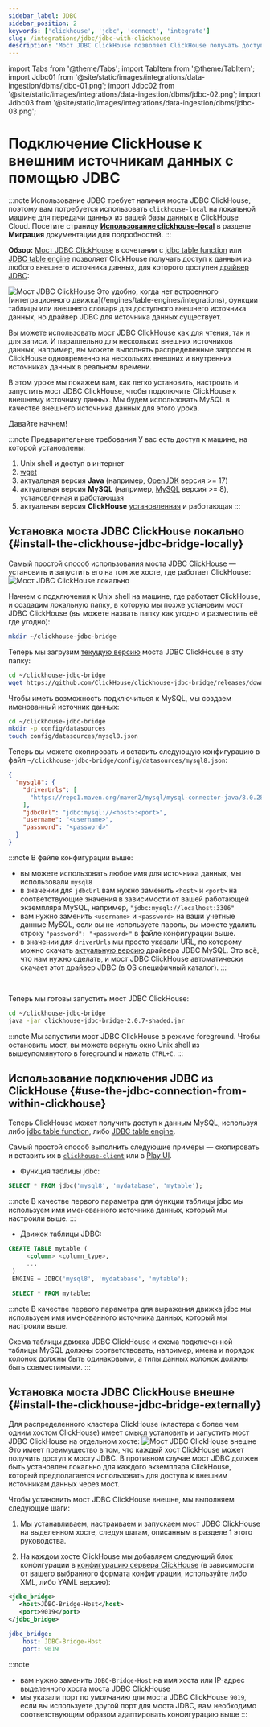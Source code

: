 ```yaml
---
sidebar_label: JDBC
sidebar_position: 2
keywords: ['clickhouse', 'jdbc', 'connect', 'integrate']
slug: /integrations/jdbc/jdbc-with-clickhouse
description: 'Мост JDBC ClickHouse позволяет ClickHouse получать доступ к данным из любого внешнего источника данных, для которого доступен драйвер JDBC'
---
```


import Tabs from '@theme/Tabs';
import TabItem from '@theme/TabItem';
import Jdbc01 from '@site/static/images/integrations/data-ingestion/dbms/jdbc-01.png';
import Jdbc02 from '@site/static/images/integrations/data-ingestion/dbms/jdbc-02.png';
import Jdbc03 from '@site/static/images/integrations/data-ingestion/dbms/jdbc-03.png';


# Подключение ClickHouse к внешним источникам данных с помощью JDBC

:::note
Использование JDBC требует наличия моста JDBC ClickHouse, поэтому вам потребуется использовать `clickhouse-local` на локальной машине для передачи данных из вашей базы данных в ClickHouse Cloud. Посетите страницу [**Использование clickhouse-local**](/integrations/migration/clickhouse-local-etl.md#example-2-migrating-from-mysql-to-clickhouse-cloud-with-the-jdbc-bridge) в разделе **Миграция** документации для подробностей.
:::

**Обзор:** <a href="https://github.com/ClickHouse/clickhouse-jdbc-bridge" target="_blank">Мост JDBC ClickHouse</a> в сочетании с [jdbc table function](/sql-reference/table-functions/jdbc.md) или [JDBC table engine](/engines/table-engines/integrations/jdbc.md) позволяет ClickHouse получать доступ к данным из любого внешнего источника данных, для которого доступен <a href="https://en.wikipedia.org/wiki/JDBC_driver" target="_blank">драйвер JDBC</a>:

<img src={Jdbc01} class="image" alt="Мост JDBC ClickHouse"/>
Это удобно, когда нет встроенного [интеграционного движка](/engines/table-engines/integrations), функции таблицы или внешнего словаря для доступного внешнего источника данных, но драйвер JDBC для источника данных существует.

Вы можете использовать мост JDBC ClickHouse как для чтения, так и для записи. И параллельно для нескольких внешних источников данных, например, вы можете выполнять распределенные запросы в ClickHouse одновременно на нескольких внешних и внутренних источниках данных в реальном времени.

В этом уроке мы покажем вам, как легко установить, настроить и запустить мост JDBC ClickHouse, чтобы подключить ClickHouse к внешнему источнику данных. Мы будем использовать MySQL в качестве внешнего источника данных для этого урока.

Давайте начнем!

:::note Предварительные требования
У вас есть доступ к машине, на которой установлены:
1. Unix shell и доступ в интернет
2. <a href="https://www.gnu.org/software/wget/" target="_blank">wget</a>
3. актуальная версия **Java** (например, <a href="https://openjdk.java.net" target="_blank">OpenJDK</a> версия >= 17)
4. актуальная версия **MySQL** (например, <a href="https://www.mysql.com" target="_blank">MySQL</a> версия >= 8), установленная и работающая
5. актуальная версия **ClickHouse** [установленная](/getting-started/install.md) и работающая
:::

## Установка моста JDBC ClickHouse локально {#install-the-clickhouse-jdbc-bridge-locally}

Самый простой способ использования моста JDBC ClickHouse — установить и запустить его на том же хосте, где работает ClickHouse:<img src={Jdbc02} class="image" alt="Мост JDBC ClickHouse локально"/>

Начнем с подключения к Unix shell на машине, где работает ClickHouse, и создадим локальную папку, в которую мы позже установим мост JDBC ClickHouse (вы можете назвать папку как угодно и разместить её где угодно):
```bash
mkdir ~/clickhouse-jdbc-bridge
```

Теперь мы загрузим <a href="https://github.com/ClickHouse/clickhouse-jdbc-bridge/releases/" target="_blank">текущую версию</a> моста JDBC ClickHouse в эту папку:

```bash
cd ~/clickhouse-jdbc-bridge
wget https://github.com/ClickHouse/clickhouse-jdbc-bridge/releases/download/v2.0.7/clickhouse-jdbc-bridge-2.0.7-shaded.jar
```

Чтобы иметь возможность подключиться к MySQL, мы создаем именованный источник данных:

```bash
cd ~/clickhouse-jdbc-bridge
mkdir -p config/datasources
touch config/datasources/mysql8.json
```

Теперь вы можете скопировать и вставить следующую конфигурацию в файл `~/clickhouse-jdbc-bridge/config/datasources/mysql8.json`:

```json
{
  "mysql8": {
    "driverUrls": [
      "https://repo1.maven.org/maven2/mysql/mysql-connector-java/8.0.28/mysql-connector-java-8.0.28.jar"
    ],
    "jdbcUrl": "jdbc:mysql://<host>:<port>",
    "username": "<username>",
    "password": "<password>"
  }
}
```

:::note
В файле конфигурации выше:
- вы можете использовать любое имя для источника данных, мы использовали `mysql8`
- в значении для `jdbcUrl` вам нужно заменить `<host>` и `<port>` на соответствующие значения в зависимости от вашей работающей экземпляра MySQL, например, `"jdbc:mysql://localhost:3306"`
- вам нужно заменить `<username>` и `<password>` на ваши учетные данные MySQL, если вы не используете пароль, вы можете удалить строку `"password": "<password>"` в файле конфигурации выше.
- в значении для `driverUrls` мы просто указали URL, по которому можно скачать <a href="https://repo1.maven.org/maven2/mysql/mysql-connector-java/" target="_blank">актуальную версию</a> драйвера JDBC MySQL. Это всё, что нам нужно сделать, и мост JDBC ClickHouse автоматически скачает этот драйвер JDBC (в OS специфичный каталог).
:::

<br/>

Теперь мы готовы запустить мост JDBC ClickHouse:
```bash
cd ~/clickhouse-jdbc-bridge
java -jar clickhouse-jdbc-bridge-2.0.7-shaded.jar
```
:::note
Мы запустили мост JDBC ClickHouse в режиме foreground. Чтобы остановить мост, вы можете вернуть окно Unix shell из вышеупомянутого в foreground и нажать `CTRL+C`.
:::


## Использование подключения JDBC из ClickHouse {#use-the-jdbc-connection-from-within-clickhouse}

Теперь ClickHouse может получить доступ к данным MySQL, используя либо [jdbc table function](/sql-reference/table-functions/jdbc.md), либо [JDBC table engine](/engines/table-engines/integrations/jdbc.md).

Самый простой способ выполнить следующие примеры — скопировать и вставить их в [`clickhouse-client`](/interfaces/cli.md) или в [Play UI](/interfaces/http.md).



- Функция таблицы jdbc:

```sql
SELECT * FROM jdbc('mysql8', 'mydatabase', 'mytable');
```
:::note
В качестве первого параметра для функции таблицы jdbc мы используем имя именованного источника данных, который мы настроили выше.
:::



- Движок таблицы JDBC:
```sql
CREATE TABLE mytable (
     <column> <column_type>,
     ...
 )
 ENGINE = JDBC('mysql8', 'mydatabase', 'mytable');

 SELECT * FROM mytable;
```
:::note
В качестве первого параметра для выражения движка jdbc мы используем имя именованного источника данных, который мы настроили выше.

Схема таблицы движка JDBC ClickHouse и схема подключенной таблицы MySQL должны соответствовать, например, имена и порядок колонок должны быть одинаковыми, а типы данных колонок должны быть совместимыми.
:::







## Установка моста JDBC ClickHouse внешне {#install-the-clickhouse-jdbc-bridge-externally}

Для распределенного кластера ClickHouse (кластера с более чем одним хостом ClickHouse) имеет смысл установить и запустить мост JDBC ClickHouse на отдельном хосте:
<img src={Jdbc03} class="image" alt="Мост JDBC ClickHouse внешне"/>
Это имеет преимущество в том, что каждый хост ClickHouse может получить доступ к мосту JDBC. В противном случае мост JDBC должен быть установлен локально для каждого экземпляра ClickHouse, который предполагается использовать для доступа к внешним источникам данных через мост.

Чтобы установить мост JDBC ClickHouse внешне, мы выполняем следующие шаги:


1. Мы устанавливаем, настраиваем и запускаем мост JDBC ClickHouse на выделенном хосте, следуя шагам, описанным в разделе 1 этого руководства.

2. На каждом хосте ClickHouse мы добавляем следующий блок конфигурации в <a href="https://clickhouse.com/docs/operations/configuration-files/#configuration_files" target="_blank">конфигурацию сервера ClickHouse</a> (в зависимости от вашего выбранного формата конфигурации, используйте либо XML, либо YAML версию):

<Tabs>
<TabItem value="xml" label="XML">

```xml
<jdbc_bridge>
   <host>JDBC-Bridge-Host</host>
   <port>9019</port>
</jdbc_bridge>
```

</TabItem>
<TabItem value="yaml" label="YAML">

```yaml
jdbc_bridge:
    host: JDBC-Bridge-Host
    port: 9019
```

</TabItem>
</Tabs>

:::note
   - вам нужно заменить `JDBC-Bridge-Host` на имя хоста или IP-адрес выделенного хоста моста JDBC ClickHouse
   - мы указали порт по умолчанию для моста JDBC ClickHouse `9019`, если вы используете другой порт для моста JDBC, вам необходимо соответствующим образом адаптировать конфигурацию выше
:::


